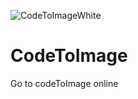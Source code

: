 ![CodeToImageWhite](https://github.com/ApeWithGlasses/codetoimage/assets/88216778/3440ccb8-0fd1-4a86-ade0-da9d00bcd9c7)

# CodeToImage

Go to codeToImage online 
